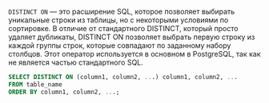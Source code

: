 `DISTINCT ON`  — это расширение SQL, которое позволяет выбирать уникальные строки из таблицы, но с некоторыми условиями по сортировке. В отличие от стандартного DISTINCT, который просто удаляет дубликаты, DISTINCT ON позволяет выбрать первую строку из каждой группы строк, которые совпадают по заданному набору столбцов. Этот оператор используется в основном в PostgreSQL, так как не является частью стандартного SQL.

```SQL
SELECT DISTINCT ON (column1, column2, ...) column1, column2, ... 
FROM table_name
ORDER BY column1, column2, ...;
```

